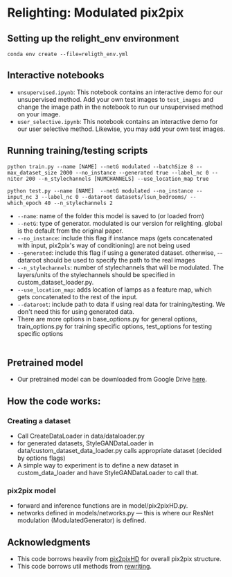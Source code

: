 

# Relighting: Modulated pix2pix

## Setting up the relight_env environment
```
conda env create --file=religth_env.yml
```

## Interactive notebooks
- ```unsupervised.ipynb```: This notebook contains an interactive demo for our unsupervised method. Add your own test images to ```test_images``` and change the image path in the notebook to run our unsupervised method on your image. 
- ```user_selective.ipynb```: This notebook contains an interactive demo for our user selective method. Likewise, you may add your own test images.
## Running training/testing scripts
```
python train.py --name [NAME] --netG modulated --batchSize 8 --max_dataset_size 2000 --no_instance --generated true --label_nc 0 --niter 200 --n_stylechannels [NUMCHANNELS] --use_location_map true
```
```
python test.py --name [NAME]  --netG modulated --no_instance --input_nc 3 --label_nc 0 --dataroot datasets/lsun_bedrooms/ --which_epoch 40 --n_stylechannels 2
```

- ```--name```: name of the folder this model is saved to (or loaded from) <br>
- ```--netG```: type of generator. modulated is our version for relighting. global is the default from the original paper. <br> 
- ```--no_instance```: include this flag if instance maps (gets concatenated with input, pix2pix's way of conditioning) are not being used
- ```--generated```: include this flag if using a generated dataset. otherwise, --dataroot should be used to specify the path to the real images <br>
- ```--n_stylechannels```: number of stylechannels that will be modulated. The layers/units of the stylechannels should be specified in custom_dataset_loader.py. <br>
- ```--use_location_map```: adds location of lamps as a feature map, which gets concatenated to the rest of the input. <br>
- ```--dataroot```: include path to data if using real data for training/testing. We don't need this for using generated data.
- There are more options in base_options.py for general options, train_options.py for training specific options, test_options for testing specific options 
<br><br>

## Pretrained model
- Our pretrained model can be downloaded from Google Drive [here](https://drive.google.com/drive/folders/1jK52oEfoYcUI_CMw6_wt57Dii5unE502?usp=sharing).
 
## How the code works: 
### Creating a dataset
- Call CreateDataLoader in data/dataloader.py
- for generated datasets, StyleGANDataLoader in data/custom_dataset_data_loader.py calls appropriate dataset (decided by options flags)
- A simple way to experiment is to define a new dataset in custom_data_loader and have StyleGANDataLoader to call that.

### pix2pix model
- forward and inference functions are in model/pix2pixHD.py. 
- networks defined in models/networks.py — this is where our ResNet modulation (ModulatedGenerator) is defined.


## Acknowledgments
- This code borrows heavily from [pix2pixHD](https://tcwang0509.github.io/pix2pixHD/) for overall pix2pix structure.
- This code borrows util methods from [rewriting](https://github.com/davidbau/rewriting).
